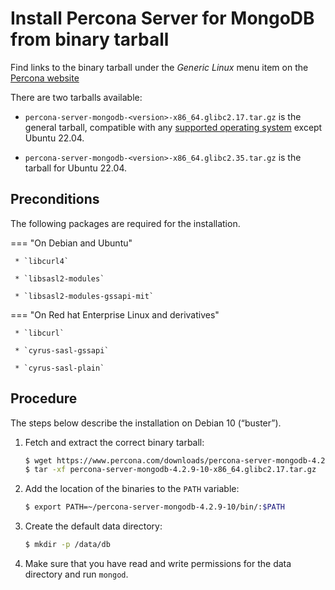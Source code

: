 # Install Percona Server for MongoDB from binary tarball

Find links to the binary tarball under the *Generic Linux* menu item on the [Percona website](https://www.percona.com/downloads/percona-server-mongodb-4.2/)

There are two tarballs available:

* `percona-server-mongodb-<version>-x86_64.glibc2.17.tar.gz` is the general tarball, compatible with any [supported operating system](https://www.percona.com/services/policies/percona-software-support-lifecycle#mongodb) except Ubuntu 22.04.


* `percona-server-mongodb-<version>-x86_64.glibc2.35.tar.gz` is the tarball for Ubuntu 22.04.

## Preconditions

The following packages are required for the installation.

=== "On Debian and Ubuntu"
     
     * `libcurl4`

     * `libsasl2-modules`

     * `libsasl2-modules-gssapi-mit`


=== "On Red hat Enterprise Linux and derivatives"

     * `libcurl`

     * `cyrus-sasl-gssapi`

     * `cyrus-sasl-plain`


## Procedure

The steps below describe the installation on Debian 10 (“buster”).

1. Fetch and extract the correct binary tarball:

    ```{.bash data-prompt="$"}
    $ wget https://www.percona.com/downloads/percona-server-mongodb-4.2/percona-server-mongodb-4.2.9-10/binary/tarball/percona-server-mongodb-4.2.9-10-x86_64.glibc2.17.tar.gz\
    $ tar -xf percona-server-mongodb-4.2.9-10-x86_64.glibc2.17.tar.gz
    ```


2. Add the location of the binaries to the `PATH` variable:

    ```{.bash data-prompt="$"}
    $ export PATH=~/percona-server-mongodb-4.2.9-10/bin/:$PATH
    ```


3. Create the default data directory:

    ```{.bash data-prompt="$"}
    $ mkdir -p /data/db
    ```


4. Make sure that you have read and write permissions for the data
directory and run `mongod`.
